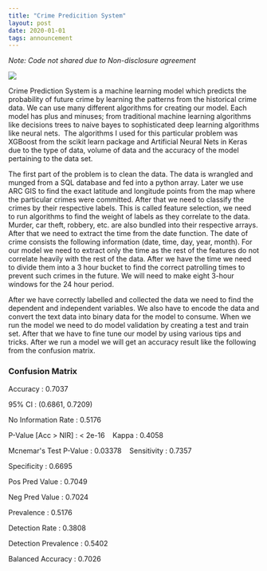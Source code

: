 ```yaml
---
title: "Crime Predicition System"
layout: post
date: 2020-01-01
tags: announcement
---
```


*Note: Code not shared due to Non-disclosure agreement* 

![]( https://i.dailymail.co.uk/i/pix/2015/09/30/16/2CF0484B00000578-3255021-image-a-37_1443627872502.jpg)

Crime Prediction System is a machine learning model which predicts the probability of future crime by learning the patterns from the historical crime data. We can use many different algorithms for creating our model. Each model has plus and minuses; from traditional machine learning algorithms like decisions trees to naive bayes to sophisticated deep learning algorithms like neural nets. 
The algorithms I used for this particular problem was XGBoost from the scikit learn package and Artificial Neural Nets in Keras due to the type of data, volume of data and the accuracy of the model pertaining to the data set.

The first part of the problem is to clean the data. The data is wrangled and munged from a SQL database and fed into a python array. Later we use ARC GIS to find the exact latitude and longitude points from the map where the particular crimes were committed. After that we need to classify the crimes by their respective labels. This is called feature selection, we need to run algorithms to find the weight of labels as they correlate to the data. Murder, car theft, robbery, etc. are also bundled into their respective arrays. After that we need to extract the time from the date function. The date of crime consists the following information (date, time, day, year, month). For our model we need to extract only the time as the rest of the features do not correlate heavily with the rest of the data. After we have the time we need to divide them into a 3 hour bucket to find the correct patrolling times to prevent such crimes in the future. We will need to make eight 3-hour windows for the 24 hour period. 

After we have correctly labelled and collected the data we need to find the dependent and independent variables. We also have to encode the data and convert the text data into binary data for the model to consume. When we run the model we need to do model validation by creating a test and train set. After that we have to fine tune our model by using various tips and tricks. After we run a model we will get an accuracy result like the following from the confusion matrix.

### Confusion Matrix

Accuracy : 0.7037 

95% CI : (0.6861, 0.7209)

No Information Rate : 0.5176

P-Value [Acc > NIR] : < 2e-16 
 
Kappa : 0.4058 

Mcnemar's Test P-Value : 0.03378 
 
Sensitivity : 0.7357 

Specificity : 0.6695 

Pos Pred Value : 0.7049 

Neg Pred Value : 0.7024 

Prevalence : 0.5176 

Detection Rate : 0.3808 

Detection Prevalence : 0.5402 

Balanced Accuracy : 0.7026
